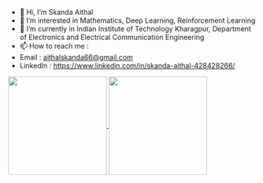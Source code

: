 - 👋 Hi, I’m Skanda Aithal
- 👀 I’m interested in Mathematics, Deep Learning, Reinforcement Learning
- 🌱 I’m currently in Indian Institute of Technology Kharagpur, Department of Electronics and Electrical Communication Engineering
- 📫 How to reach me :
-   Email : aithalskanda66@gmail.com
-   LinkedIn : https://www.linkedin.com/in/skanda-aithal-428428266/
<a href="https://github.com/anuraghazra/github-readme-stats">
  <img height=200 align="center" src="https://github-readme-stats.vercel.app/api?username=SkandaAithal-1&bg_color=00000000" />
</a>
<a href="https://github.com/anuraghazra/convoychat">
  <img height=200 align="center" src="https://github-readme-stats.vercel.app/api/top-langs/?username=SkandaAithal-1&layout=donut&bg_color=00000000" />
</a>

<!---
SkandaAithal-1/SkandaAithal-1 is a ✨ special ✨ repository because its `README.md` (this file) appears on your GitHub profile.
You can click the Preview link to take a look at your changes.
--->
